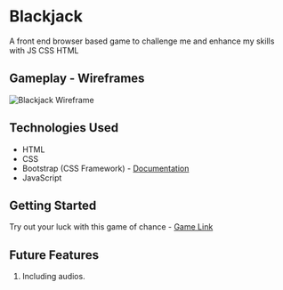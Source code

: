 # Blackjack
A front end browser based game to challenge me and enhance my skills with JS CSS HTML

## Gameplay - Wireframes

![Blackjack Wireframe](https://github.com/humayuntariq98/Blackjack/assets/138518548/9002370f-7cba-40fb-a618-345b4a682622)



## Technologies Used



- HTML
- CSS
- Bootstrap (CSS Framework) - [Documentation]()
- JavaScript

## Getting Started

Try out your luck with this game of chance - [Game Link](https://github.com/humayuntariq98/Blackjack)

## Future Features

1. Including audios.
<!-- A README.md file with these sections:

☐ <Your game's title>: A description of your game. Background info of the game is a nice touch.

☐ Screenshot(s): Images of your actual game.

Note: if you edit your README.md on the github website editor, you can copy and paste image files directly to your markdown.

☐ Technologies Used: List of the technologies used, e.g., JavaScript, HTML, CSS...

☐ Getting Started: In this section include the link to your deployed game and any instructions you deem important.

☐ Next Steps: Planned future enhancements (icebox items). -->
